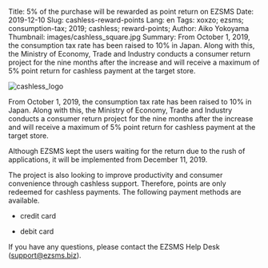 Title: 5% of the purchase will be rewarded as point return on EZSMS
Date: 2019-12-10
Slug: cashless-reward-points
Lang: en
Tags: xoxzo; ezsms; consumption-tax; 2019; cashless; reward-points; 
Author: Aiko Yokoyama
Thumbnail: images/cashless_square.jpg
Summary: From October 1, 2019, the consumption tax rate has been raised to 10% in Japan. Along with this, the Ministry of Economy, Trade and Industry conducts a consumer return project for the nine months after the increase and will receive a maximum of 5% point return for cashless payment at the target store.


![cashless_logo](images/cashless_flat.png)

From October 1, 2019, the consumption tax rate has been raised to 10% in Japan. Along with this, the Ministry of Economy, Trade and Industry conducts a consumer return project for the nine months after the increase and will receive a maximum of 5% point return for cashless payment at the target store.

Although EZSMS kept the users waiting for the return due to the rush of applications,  it will be implemented from December 11, 2019.

The project is also looking to improve productivity and consumer convenience through cashless support. Therefore, points are only redeemed for cashless payments. The following payment methods are available.

- credit card

- debit card

If you have any questions, please contact the EZSMS Help Desk (support@ezsms.biz).





